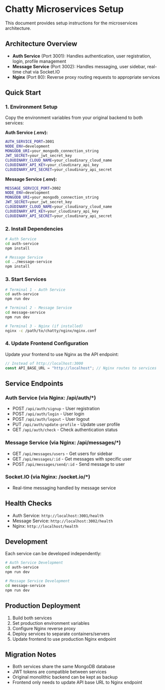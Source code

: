 # Chatty Microservices Setup

This document provides setup instructions for the microservices architecture.

## Architecture Overview

- **Auth Service** (Port 3001): Handles authentication, user registration, login, profile management
- **Message Service** (Port 3002): Handles messaging, user sidebar, real-time chat via Socket.IO
- **Nginx** (Port 80): Reverse proxy routing requests to appropriate services

## Quick Start

### 1. Environment Setup

Copy the environment variables from your original backend to both services:

**Auth Service (.env):**
```bash
AUTH_SERVICE_PORT=3001
NODE_ENV=development
MONGODB_URI=your_mongodb_connection_string
JWT_SECRET=your_jwt_secret_key
CLOUDINARY_CLOUD_NAME=your_cloudinary_cloud_name
CLOUDINARY_API_KEY=your_cloudinary_api_key
CLOUDINARY_API_SECRET=your_cloudinary_api_secret
```

**Message Service (.env):**
```bash
MESSAGE_SERVICE_PORT=3002
NODE_ENV=development
MONGODB_URI=your_mongodb_connection_string
JWT_SECRET=your_jwt_secret_key
CLOUDINARY_CLOUD_NAME=your_cloudinary_cloud_name
CLOUDINARY_API_KEY=your_cloudinary_api_key
CLOUDINARY_API_SECRET=your_cloudinary_api_secret
```

### 2. Install Dependencies

```bash
# Auth Service
cd auth-service
npm install

# Message Service
cd ../message-service
npm install
```

### 3. Start Services

```bash
# Terminal 1 - Auth Service
cd auth-service
npm run dev

# Terminal 2 - Message Service
cd message-service
npm run dev

# Terminal 3 - Nginx (if installed)
nginx -c /path/to/chatty/nginx/nginx.conf
```

### 4. Update Frontend Configuration

Update your frontend to use Nginx as the API endpoint:

```javascript
// Instead of http://localhost:3000
const API_BASE_URL = "http://localhost"; // Nginx routes to services
```

## Service Endpoints

### Auth Service (via Nginx: /api/auth/*)
- POST `/api/auth/signup` - User registration
- POST `/api/auth/login` - User login  
- POST `/api/auth/logout` - User logout
- PUT `/api/auth/update-profile` - Update user profile
- GET `/api/auth/check` - Check authentication status

### Message Service (via Nginx: /api/messages/*)
- GET `/api/messages/users` - Get users for sidebar
- GET `/api/messages/:id` - Get messages with specific user
- POST `/api/messages/send/:id` - Send message to user

### Socket.IO (via Nginx: /socket.io/*)
- Real-time messaging handled by message service

## Health Checks

- Auth Service: `http://localhost:3001/health`
- Message Service: `http://localhost:3002/health`
- Nginx: `http://localhost/health`

## Development

Each service can be developed independently:

```bash
# Auth Service Development
cd auth-service
npm run dev

# Message Service Development  
cd message-service
npm run dev
```

## Production Deployment

1. Build both services
2. Set production environment variables
3. Configure Nginx reverse proxy
4. Deploy services to separate containers/servers
5. Update frontend to use production Nginx endpoint

## Migration Notes

- Both services share the same MongoDB database
- JWT tokens are compatible between services
- Original monolithic backend can be kept as backup
- Frontend only needs to update API base URL to Nginx endpoint
